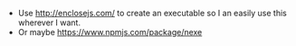  - Use http://enclosejs.com/ to create an executable so I an easily use this wherever I want.
 - Or maybe https://www.npmjs.com/package/nexe